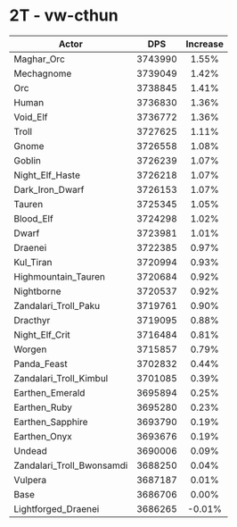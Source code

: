# 2T - vw-cthun
| Actor | DPS | Increase |
|---|:---:|:---:|
|Maghar_Orc|3743990|1.55%|
|Mechagnome|3739049|1.42%|
|Orc|3738845|1.41%|
|Human|3736830|1.36%|
|Void_Elf|3736772|1.36%|
|Troll|3727625|1.11%|
|Gnome|3726558|1.08%|
|Goblin|3726239|1.07%|
|Night_Elf_Haste|3726218|1.07%|
|Dark_Iron_Dwarf|3726153|1.07%|
|Tauren|3725345|1.05%|
|Blood_Elf|3724298|1.02%|
|Dwarf|3723981|1.01%|
|Draenei|3722385|0.97%|
|Kul_Tiran|3720994|0.93%|
|Highmountain_Tauren|3720684|0.92%|
|Nightborne|3720537|0.92%|
|Zandalari_Troll_Paku|3719761|0.90%|
|Dracthyr|3719095|0.88%|
|Night_Elf_Crit|3716484|0.81%|
|Worgen|3715857|0.79%|
|Panda_Feast|3702832|0.44%|
|Zandalari_Troll_Kimbul|3701085|0.39%|
|Earthen_Emerald|3695894|0.25%|
|Earthen_Ruby|3695280|0.23%|
|Earthen_Sapphire|3693790|0.19%|
|Earthen_Onyx|3693676|0.19%|
|Undead|3690006|0.09%|
|Zandalari_Troll_Bwonsamdi|3688250|0.04%|
|Vulpera|3687187|0.01%|
|Base|3686706|0.00%|
|Lightforged_Draenei|3686265|-0.01%|

